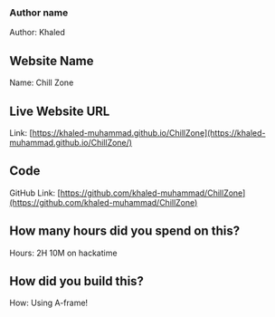 ### Author name

Author: Khaled

<!-- A name or nickname that you want to appear as the author of the website -->

## Website Name

Name: Chill Zone

## Live Website URL

Link: [https://khaled-muhammad.github.io/ChillZone](https://khaled-muhammad.github.io/ChillZone/)

## Code

GitHub Link: [https://github.com/khaled-muhammad/ChillZone](https://github.com/khaled-muhammad/ChillZone)

## How many hours did you spend on this?

Hours: 2H 10M on hackatime

## How did you build this?

How: Using A-frame!
